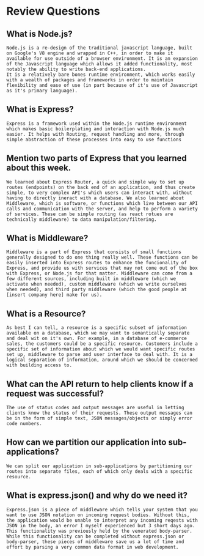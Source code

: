 # Review Questions

## What is Node.js?
    Node.js is a re-design of the traditional javascript language, built on Google's V8 engine and wrapped in C++, in order to make it available for use outside of a browser environment. It is an expansion of the Javascript language which allows it added functionality, most notably the ability to write back-end applications. 
    It is a relatively bare bones runtime environment, which works easily with a wealth of packages and frameworks in order to maintain flexibility and ease of use (in part because of it's use of Javascript as it's primary language).

## What is Express?
    Express is a framework used within the Node.js runtime environment which makes basic boilerplating and interaction with Node.js much easier. It helps with Routing, request handling and more, through simple abstraction of these processes into easy to use functions

## Mention two parts of Express that you learned about this week.
    We learned about Express Router, a quick and simple way to set up routes (endpoints) on the back end of an application, and thus create simple, to very complex API's which users can interact with, without having to directly ineract with a database. We also learned about Middleware, which is software, or functions which live between our API calls and communication with the server, and help to perform a variety of services. These can be simple routing (as react rotues are technically middleware) to data manipulation/filtering. 

## What is Middleware?
    Middleware is a part of Express that consists of small functions generally designed to do one thing really well. These functions can be easily inserted into Express routes to enhance the funcionality of Express, and provide us with services that may not come out of the box with Express, or Node.js for that matter. Middleware can come from a few different sources, including built in middleware (which we activate when needed), custom middleware (which we write ourselves when needed), and third party middleware (which the good people at [insert company here] make for us). 

## What is a Resource?
    As best I can tell, a resource is a specific subset of information available on a database, which we may want to semantically separate and deal wit on it's own. For example, in a database of e-commerce sales, the customers could be a specific resource. Customers include a specific set of information about which we would want specific routes set up, middleware to parse and user interface to deal with. It is a logical separation of information, around which we should be concerned with building access to.
## What can the API return to help clients know if a request was successful?
    The use of status codes and output messages are useful in letting clients know the status of their requests. These output messages can be in the form of simple text, JSON messages/objects or simply error code numbers.
## How can we partition our application into sub-applications?
    We can split our application in sub-applications by partitioning our routes into separate files, each of which only deals with a specific resource. 

## What is express.json() and why do we need it?
    Express.json is a piece of middleware which tells your system that you want to use JSON notation on incoming request bodies. Without this, the application would be unable to interpret any incoming reqests with JSON in the body, an error I myself experienced but 3 short days ago.  This functionality was previously held by the venerated body-parser. While this functionality can be completed without express.json or body-parser, these pieces of middleware save us a lot of time and effort by parsing a very common data format in web development.
